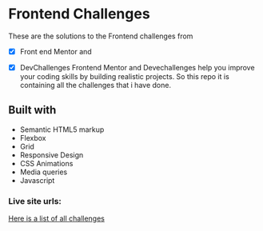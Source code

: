 # Frontend Challenges

These are  the solutions to the Frontend challenges from
- [x] Front end Mentor and
-  [x] DevChallenges
Frontend Mentor and Devechallenges help you improve your coding skills by building realistic projects.
So this repo it is containing all the challenges that i have done.


## Built with
- Semantic HTML5 markup
- Flexbox
- Grid
- Responsive Design
- CSS Animations
- Media queries
- Javascript

### Live site urls:
[Here is a list of all challenges](https://challenges-connect-web-pascal488.vercel.app/)




